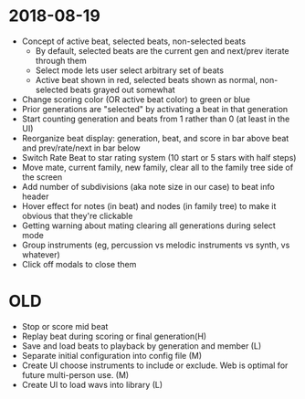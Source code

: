 2018-08-19
==========

* Concept of active beat, selected beats, non-selected beats
    * By default, selected beats are the current gen and next/prev iterate through them
    * Select mode lets user select arbitrary set of beats
    * Active beat shown in red, selected beats shown as normal, non-selected beats grayed out somewhat
* Change scoring color (OR active beat color) to green or blue
* Prior generations are "selected" by activating a beat in that generation
* Start counting generation and beats from 1 rather than 0 (at least in the UI)
* Reorganize beat display: generation, beat, and score in bar above beat and prev/rate/next in bar below
* Switch Rate Beat to star rating system (10 start or 5 stars with half steps)
* Move mate, current family, new family, clear all to the family tree side of the screen
* Add number of subdivisions (aka note size in our case) to beat info header
* Hover effect for notes (in beat) and nodes (in family tree) to make it obvious that they're clickable
* Getting warning about mating clearing all generations during select mode
* Group instruments (eg, percussion vs melodic instruments vs synth, vs whatever)
* Click off modals to close them


OLD
===

* Stop or score mid beat
* Replay beat during scoring or final generation(H)
* Save and load beats to playback by generation and member (L)
* Separate initial configuration into config file (M)
* Create UI choose instruments to include or exclude. Web is optimal for future multi-person use. (M)
* Create UI to load wavs into library (L)